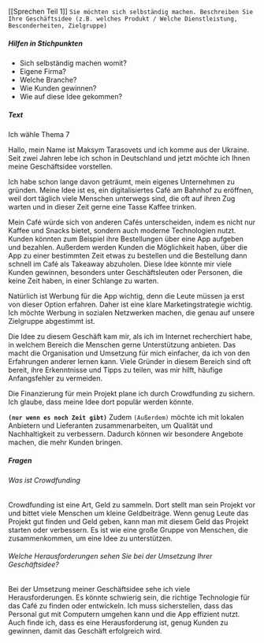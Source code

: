 [[Sprechen Teil 1]]
`Sie möchten sich selbständig machen. Beschreiben Sie Ihre Geschäftsidee (z.B. welches Produkt / Welche Dienstleistung, Besconderheiten, Zielgruppe)`
##### Hilfen in Stichpunkten
- Sich selbständig machen womit?
- Eigene Firma?
- Welche Branche?
- Wie Kunden gewinnen?
- Wie auf diese Idee gekommen?
##### Text
Ich wähle Thema 7

Hallo, mein Name ist Maksym Tarasovets und ich komme aus der Ukraine. Seit zwei Jahren lebe ich schon in Deutschland und jetzt möchte ich Ihnen meine Geschäftsidee vorstellen.

Ich habe schon lange davon geträumt, mein eigenes Unternehmen zu gründen. Meine Idee ist es, ein digitalisiertes Café am Bahnhof zu eröffnen, weil dort täglich viele Menschen unterwegs sind, die oft auf ihren Zug warten und in dieser Zeit gerne eine Tasse Kaffee trinken.

Mein Café würde sich von anderen Cafés unterscheiden, indem es nicht nur Kaffee und Snacks bietet, sondern auch moderne Technologien nutzt. Kunden könnten zum Beispiel ihre Bestellungen über eine App aufgeben und bezahlen. Außerdem werden Kunden die Möglichkeit haben, über die App zu einer bestimmten Zeit etwas zu bestellen und die Bestellung dann schnell im Café als Takeaway abzuholen. Diese Idee könnte mir viele Kunden gewinnen, besonders unter Geschäftsleuten oder Personen, die keine Zeit haben, in einer Schlange zu warten.

Natürlich ist Werbung für die App wichtig, denn die Leute müssen ja erst von dieser Option erfahren. Daher ist eine klare Marketingstrategie wichtig. Ich möchte Werbung in sozialen Netzwerken machen, die genau auf unsere Zielgruppe abgestimmt ist.

Die Idee zu diesem Geschäft kam mir, als ich im Internet recherchiert habe, in welchem Bereich die Menschen gerne Unterstützung anbieten. Das macht die Organisation und Umsetzung für mich einfacher, da ich von den Erfahrungen anderer lernen kann. Viele Gründer in diesem Bereich sind oft bereit, ihre Erkenntnisse und Tipps zu teilen, was mir hilft, häufige Anfangsfehler zu vermeiden.

Die Finanzierung für mein Projekt plane ich durch Crowdfunding zu sichern. Ich glaube, dass meine Idee dort populär werden könnte.

__`(nur wenn es noch Zeit gibt)`__
Zudem `(Außerdem)` möchte ich mit lokalen Anbietern und Lieferanten zusammenarbeiten, um Qualität und Nachhaltigkeit zu verbessern. Dadurch können wir besondere Angebote machen, die mehr Kunden bringen.
##### Fragen
###### Was ist Crowdfunding
Crowdfunding ist eine Art, Geld zu sammeln. Dort stellt man sein Projekt vor und bittet viele Menschen um kleine Geldbeiträge. Wenn genug Leute das Projekt gut finden und Geld geben, kann man mit diesem Geld das Projekt starten oder verbessern. Es ist wie eine große Gruppe von Menschen, die zusammenkommen, um eine Idee zu unterstützen.
###### Welche Herausforderungen sehen Sie bei der Umsetzung Ihrer Geschäftsidee?
Bei der Umsetzung meiner Geschäftsidee sehe ich viele Herausforderungen. Es könnte schwierig sein, die richtige Technologie für das Café zu finden oder entwickeln. Ich muss sicherstellen, dass das Personal gut mit Computern umgehen kann und die App effizient nutzt. Auch finde ich, dass es eine Herausforderung ist, genug Kunden zu gewinnen, damit das Geschäft erfolgreich wird.